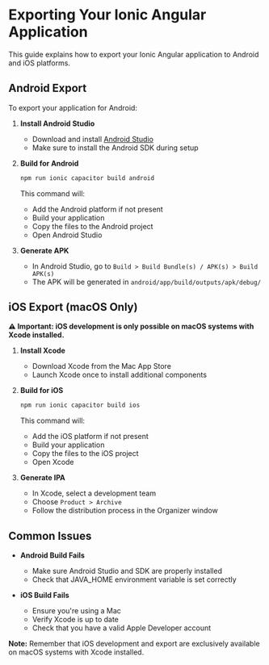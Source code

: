 # Exporting Your Ionic Angular Application

This guide explains how to export your Ionic Angular application to Android and iOS platforms.

## Android Export

To export your application for Android:

1. **Install Android Studio**

    - Download and install [Android Studio](https://developer.android.com/studio)
    - Make sure to install the Android SDK during setup

2. **Build for Android**

    ```bash
    npm run ionic capacitor build android
    ```

    This command will:

    - Add the Android platform if not present
    - Build your application
    - Copy the files to the Android project
    - Open Android Studio

3. **Generate APK**
    - In Android Studio, go to `Build > Build Bundle(s) / APK(s) > Build APK(s)`
    - The APK will be generated in `android/app/build/outputs/apk/debug/`

## iOS Export (macOS Only)

**⚠️ Important: iOS development is only possible on macOS systems with Xcode installed.**

1. **Install Xcode**

    - Download Xcode from the Mac App Store
    - Launch Xcode once to install additional components

2. **Build for iOS**

    ```bash
    npm run ionic capacitor build ios
    ```

    This command will:

    - Add the iOS platform if not present
    - Build your application
    - Copy the files to the iOS project
    - Open Xcode

3. **Generate IPA**
    - In Xcode, select a development team
    - Choose `Product > Archive`
    - Follow the distribution process in the Organizer window

## Common Issues

-   **Android Build Fails**

    -   Make sure Android Studio and SDK are properly installed
    -   Check that JAVA_HOME environment variable is set correctly

-   **iOS Build Fails**
    -   Ensure you're using a Mac
    -   Verify Xcode is up to date
    -   Check that you have a valid Apple Developer account

**Note:** Remember that iOS development and export are exclusively available on macOS systems with Xcode installed.
